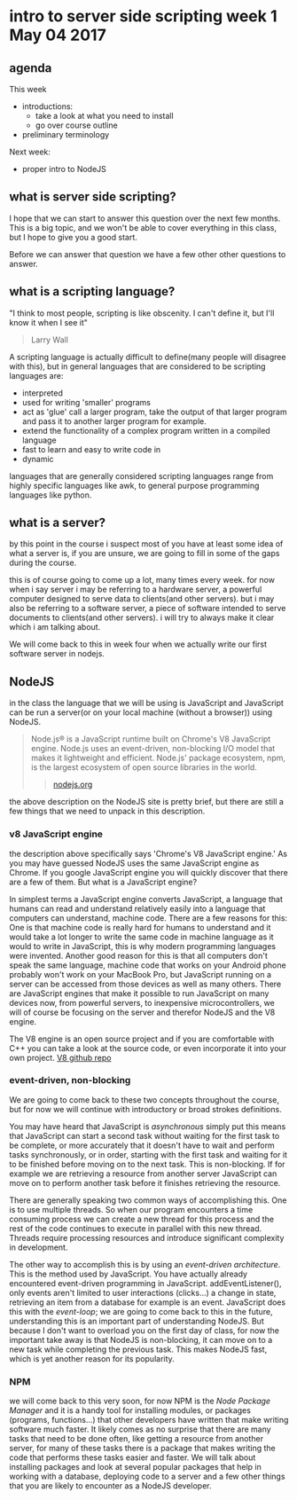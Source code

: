 # intro to server side scripting week 1 May 04 2017

## agenda 
This week  
- introductions:
    - take a look at what you need to install
    - go over course outline
- preliminary terminology

Next week:
- proper intro to NodeJS

## what is server side scripting?

I hope that we can start to answer this question over the next few months. This
is a big topic, and we won't be able to cover everything in this class, but I
hope to give you a good start.

Before we can answer that question we have a few other other questions to
answer.

## what is a scripting language?

"I think to most people, scripting is like obscenity. I can't define it, but
I'll know it when I see it"
> Larry Wall

A scripting language is actually difficult to define(many people will disagree
with this), but in general languages that are considered to be scripting languages are:
- interpreted
- used for writing 'smaller' programs
- act as 'glue' call a larger program, take the output of that larger program
  and pass it to another larger program for example.
- extend the functionality of a complex program written in a compiled language
- fast to learn and easy to write code in
- dynamic

languages that are generally considered scripting languages range from highly
specific languages like awk, to general purpose programming languages like
python.

## what is a server?

by this point in the course i suspect most of you have at least some idea of
what a server is, if you are unsure, we are going to fill in some of the gaps
during the course.

this is of course going to come up a lot, many times every week. for now
when i say server i may be referring to a hardware server, a powerful computer
designed to serve data to clients(and other servers). but i may also be
referring to a software server, a piece of software intended to serve documents
to clients(and other servers). i will try to always make it clear which i am
talking about.

We will come back to this in week four when we actually write our first software
server in nodejs.

## NodeJS

in the class the language that we will be using is JavaScript and JavaScript can
be run a server(or on your local machine (without a browser)) using NodeJS.

> Node.js® is a JavaScript runtime built on Chrome's V8 JavaScript engine. Node.js uses an event-driven, non-blocking I/O model that makes it lightweight and efficient. Node.js' package ecosystem, npm, is the largest ecosystem of open source libraries in the world.
>> [nodejs.org](https://nodejs.org/en/)

the above description on the NodeJS site is pretty brief, but there are still a few things that we need to unpack in this description.

### v8 JavaScript engine

the description above specifically says 'Chrome's V8 JavaScript engine.' As you
may have guessed NodeJS uses the same JavaScript engine as Chrome. If you google
JavaScript engine you will quickly discover that there are a few of them. But
what is a JavaScript engine?

In simplest terms a JavaScript engine converts JavaScript, a language that
humans can read and understand relatively easily into a language that computers
can understand, machine code. There are a few reasons for this: One is that
machine code is really hard for humans to understand and it would take a lot
longer to write the same code in machine language as it would to write in
JavaScript, this is why modern programming languages were invented. Another good
reason for this is that all computers don't speak the same language, machine
code that works on your Android phone probably won't work on your MacBook Pro,
but JavaScript running on a server can be accessed from those devices as well as
many others. There are JavaScript engines that make it possible to run
JavaScript on many devices now, from powerful servers, to inexpensive
microcontrollers, we will of course be focusing on the server and therefor
NodeJS and the V8 engine.

The V8 engine is an open source project and if you are comfortable with C++ you
can take a look at the source code, or even incorporate it into your own
project. [V8 github repo](https://github.com/v8/v8)

### event-driven, non-blocking

We are going to come back to these two concepts throughout the course, but for
now we will continue with introductory or broad strokes definitions.

You may have heard that JavaScript is *asynchronous* simply put this means that
JavaScript can start a second task without waiting for the first task to be
complete, or more accurately that it doesn't have to wait and perform tasks
synchronously, or in order, starting with the first task and waiting for it to
be finished before moving on to the next task. This is non-blocking. If for example
we are retrieving a resource from another server JavaScript can move on
to perform another task before it finishes retrieving the resource.

There are generally speaking two common ways of accomplishing this. One is to
use multiple threads. So when our program encounters a time consuming process
we can create a new thread for this process and the rest of the code continues
to execute in parallel with this new thread. Threads require processing resources and introduce significant complexity in development.

The other way to accomplish this is by using an *event-driven architecture*.
This is the method used by JavaScript. You have actually already encountered
event-driven programming in JavaScript. addEventListener(), only events
aren't limited to user interactions (clicks...) a change in state, retrieving an
item from a database for example is an event. JavaScript does this with the
*event-loop*; we are going to come back to this in the future, understanding this
is an important part of understanding NodeJS. But because I don't want to
overload you on the first day of class, for now the important take away is that
NodeJS is non-blocking, it can move on to a new task while completing the
previous task. This makes NodeJS fast, which is yet another reason for its
popularity.

### NPM

we will come back to this very soon, for now NPM is the *Node Package Manager* and
it is a handy tool for installing modules, or packages (programs, functions...)
that other developers have written that make writing software much faster. It
likely comes as no surprise that there are many tasks that need to be done
often, like getting a resource from another server, for many of these tasks there is a package that makes
writing the code that performs these tasks easier and faster. We will talk about installing packages and
look at several popular packages that help in working with a database, deploying
code to a server and a few other things that you are likely to encounter as a
NodeJS developer.

>
